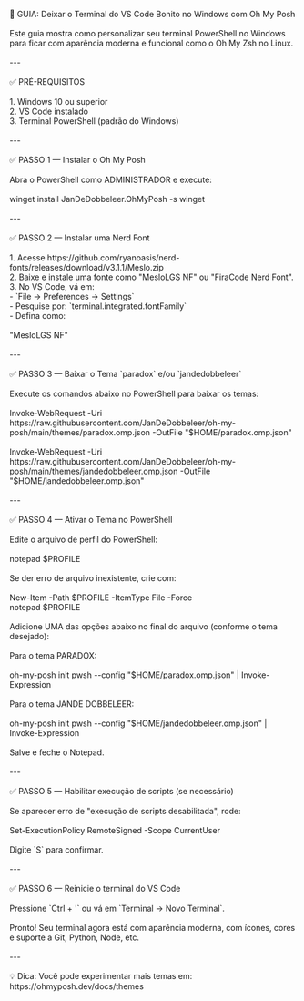 <p align="left">🚀 GUIA: Deixar o Terminal do VS Code Bonito no Windows com Oh My Posh<br><br>Este guia mostra como personalizar seu terminal PowerShell no Windows para ficar com aparência moderna e funcional como o Oh My Zsh no Linux.<br><br>---<br><br>✅ PRÉ-REQUISITOS<br><br>1. Windows 10 ou superior<br>2. VS Code instalado<br>3. Terminal PowerShell (padrão do Windows)<br><br>---<br><br>✅ PASSO 1 — Instalar o Oh My Posh<br><br>Abra o PowerShell como ADMINISTRADOR e execute:<br><br>    winget install JanDeDobbeleer.OhMyPosh -s winget<br><br>---<br><br>✅ PASSO 2 — Instalar uma Nerd Font<br><br>1. Acesse https://github.com/ryanoasis/nerd-fonts/releases/download/v3.1.1/Meslo.zip<br>2. Baixe e instale uma fonte como "MesloLGS NF" ou "FiraCode Nerd Font".<br>3. No VS Code, vá em:<br>   - `File → Preferences → Settings`<br>   - Pesquise por: `terminal.integrated.fontFamily`<br>   - Defina como:<br><br>        "MesloLGS NF"<br><br>---<br><br>✅ PASSO 3 — Baixar o Tema `paradox` e/ou `jandedobbeleer`<br><br>Execute os comandos abaixo no PowerShell para baixar os temas:<br><br>    Invoke-WebRequest -Uri https://raw.githubusercontent.com/JanDeDobbeleer/oh-my-posh/main/themes/paradox.omp.json -OutFile "$HOME/paradox.omp.json"<br><br>    Invoke-WebRequest -Uri https://raw.githubusercontent.com/JanDeDobbeleer/oh-my-posh/main/themes/jandedobbeleer.omp.json -OutFile "$HOME/jandedobbeleer.omp.json"<br><br>---<br><br>✅ PASSO 4 — Ativar o Tema no PowerShell<br><br>Edite o arquivo de perfil do PowerShell:<br><br>    notepad $PROFILE<br><br>Se der erro de arquivo inexistente, crie com:<br><br>    New-Item -Path $PROFILE -ItemType File -Force<br>    notepad $PROFILE<br><br>Adicione UMA das opções abaixo no final do arquivo (conforme o tema desejado):<br><br>Para o tema PARADOX:<br><br>    oh-my-posh init pwsh --config "$HOME/paradox.omp.json" | Invoke-Expression<br><br>Para o tema JANDE DOBBELEER:<br><br>    oh-my-posh init pwsh --config "$HOME/jandedobbeleer.omp.json" | Invoke-Expression<br><br>Salve e feche o Notepad.<br><br>---<br><br>✅ PASSO 5 — Habilitar execução de scripts (se necessário)<br><br>Se aparecer erro de "execução de scripts desabilitada", rode:<br><br>    Set-ExecutionPolicy RemoteSigned -Scope CurrentUser<br><br>Digite `S` para confirmar.<br><br>---<br><br>✅ PASSO 6 — Reinicie o terminal do VS Code<br><br>Pressione `Ctrl + '` ou vá em `Terminal → Novo Terminal`.<br><br>Pronto! Seu terminal agora está com aparência moderna, com ícones, cores e suporte a Git, Python, Node, etc.<br><br>---<br><br>💡 Dica: Você pode experimentar mais temas em:<br>https://ohmyposh.dev/docs/themes</p>

###
